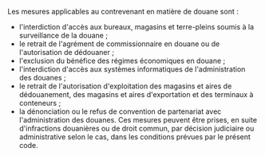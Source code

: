 Les mesures applicables au contrevenant en matière de
douane sont :
- l'interdiction d'accès aux bureaux, magasins et terre-pleins soumis à
la surveillance de la douane ;
- le retrait de l'agrément de commissionnaire en douane ou de
l'autorisation de dédouaner ;
- l'exclusion du bénéfice des régimes économiques en douane ;
- l'interdiction d'accès aux systèmes informatiques de l'administration
des douanes ;
- le retrait de l'autorisation d'exploitation des magasins et aires de
dédouanement, des magasins et aires d'exportation et des terminaux à
conteneurs ;
- la dénonciation ou le refus de convention de partenariat avec
l'administration des douanes.
Ces mesures peuvent être prises, en suite d'infractions douanières ou de
droit commun, par décision judiciaire ou administrative selon le cas,
dans les conditions prévues par
le présent code.